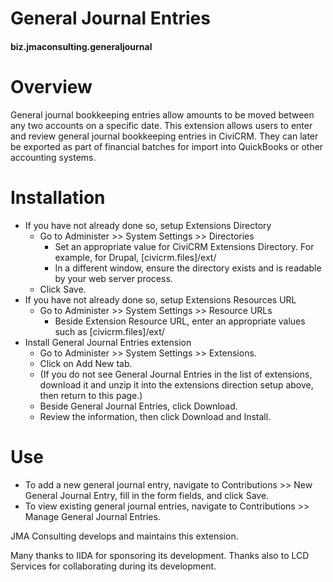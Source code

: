# General Journal Entries

#### biz.jmaconsulting.generaljournal

# Overview

General journal bookkeeping entries allow amounts to be moved between any two accounts on a specific date. This extension allows users to enter and review general journal bookkeeping entries in CiviCRM. They can later be exported as part of financial batches for import into QuickBooks or other accounting systems.

# Installation

* If you have not already done so, setup Extensions Directory 
  * Go to Administer >> System Settings >> Directories
    * Set an appropriate value for CiviCRM Extensions Directory. For example, for Drupal, [civicrm.files]/ext/
    * In a different window, ensure the directory exists and is readable by your web server process.
  * Click Save.
* If you have not already done so, setup Extensions Resources URL
  * Go to Administer >> System Settings >> Resource URLs
    * Beside Extension Resource URL, enter an appropriate values such as [civicrm.files]/ext/
* Install General Journal Entries extension
  * Go to Administer >> System Settings >> Extensions.
  * Click on Add New tab.
  * (If you do not see General Journal Entries in the list of extensions, download it and unzip it into the extensions direction setup above, then return to this page.)
  * Beside General Journal Entries, click Download.
  * Review the information, then click Download and Install.
  
Use
===
  
  * To add a new general journal entry, navigate to Contributions >> New General Journal Entry, fill in the form fields, and click Save.
  * To view existing general journal entries, navigate to Contributions >> Manage General Journal Entries.
  
JMA Consulting develops and maintains this extension. 

Many thanks to IIDA for sponsoring its development. Thanks also to LCD Services for collaborating during its development.
